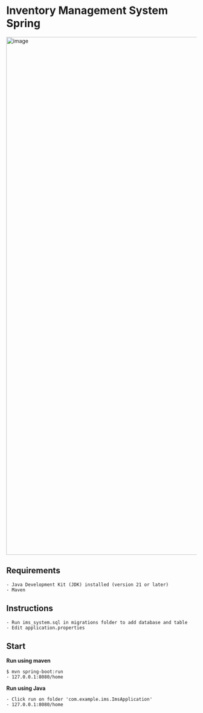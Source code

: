 # Inventory Management System Spring
<img width="1369" alt="image" src="https://github.com/ashleyb26/ims_system/assets/69197487/66a1cd2e-876d-47cc-9d95-10e207a8bdef">

## Requirements
```
- Java Development Kit (JDK) installed (version 21 or later)
- Maven
```
## Instructions
```
- Run ims_system.sql in migrations folder to add database and table
- Edit application.properties
```
## Start
**Run using maven**
```
$ mvn spring-boot:run
- 127.0.0.1:8080/home
```
**Run using Java**
```
- Click run on folder 'com.example.ims.ImsApplication'
- 127.0.0.1:8080/home
```



